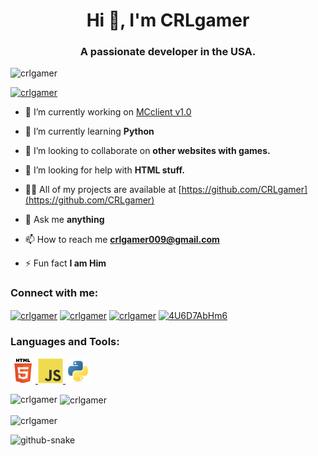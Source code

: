 <h1 align="center">Hi 👋, I'm CRLgamer</h1>
<h3 align="center">A passionate developer in the USA.</h3>

<p align="left"> <img src="https://komarev.com/ghpvc/?username=crlgamer&label=Profile%20views&color=0e75b6&style=flat" alt="crlgamer" /> </p>

<p align="left"> <a href="https://github.com/ryo-ma/github-profile-trophy"><img src="https://github-profile-trophy.vercel.app/?username=crlgamer" alt="crlgamer" /></a> </p>

- 🔭 I’m currently working on [MCclient v1.0](https://github.com/CRLgamer/MCclient-v1.0)

- 🌱 I’m currently learning **Python**

- 👯 I’m looking to collaborate on **other websites with games.**

- 🤝 I’m looking for help with **HTML stuff.**

- 👨‍💻 All of my projects are available at [https://github.com/CRLgamer](https://github.com/CRLgamer)

- 💬 Ask me **anything**

- 📫 How to reach me **crlgamer009@gmail.com**

- ⚡ Fun fact **I am Him**

<h3 align="left">Connect with me:</h3>
<p align="left">
<a href="https://codepen.io/crlgamer" target="blank"><img align="center" src="https://raw.githubusercontent.com/rahuldkjain/github-profile-readme-generator/master/src/images/icons/Social/codepen.svg" alt="crlgamer" height="30" width="40" /></a>
<a href="https://codesandbox.com/crlgamer" target="blank"><img align="center" src="https://raw.githubusercontent.com/rahuldkjain/github-profile-readme-generator/master/src/images/icons/Social/codesandbox.svg" alt="crlgamer" height="30" width="40" /></a>
<a href="https://www.youtube.com/c/crlgamer" target="blank"><img align="center" src="https://raw.githubusercontent.com/rahuldkjain/github-profile-readme-generator/master/src/images/icons/Social/youtube.svg" alt="crlgamer" height="30" width="40" /></a>
<a href="https://discord.gg/4U6D7AbHm6" target="blank"><img align="center" src="https://raw.githubusercontent.com/rahuldkjain/github-profile-readme-generator/master/src/images/icons/Social/discord.svg" alt="4U6D7AbHm6" height="30" width="40" /></a>
</p>

<h3 align="left">Languages and Tools:</h3>
<p align="left"> <a href="https://www.w3.org/html/" target="_blank" rel="noreferrer"> <img src="https://raw.githubusercontent.com/devicons/devicon/master/icons/html5/html5-original-wordmark.svg" alt="html5" width="40" height="40"/> </a> <a href="https://developer.mozilla.org/en-US/docs/Web/JavaScript" target="_blank" rel="noreferrer"> <img src="https://raw.githubusercontent.com/devicons/devicon/master/icons/javascript/javascript-original.svg" alt="javascript" width="40" height="40"/> </a> <a href="https://www.python.org" target="_blank" rel="noreferrer"> <img src="https://raw.githubusercontent.com/devicons/devicon/master/icons/python/python-original.svg" alt="python" width="40" height="40"/> </a> </p>

<p><img align="left" src="https://github-readme-stats.vercel.app/api/top-langs?username=crlgamer&show_icons=true&locale=en&layout=compact" alt="crlgamer" /></p>

<p>&nbsp;<img align="center" src="https://github-readme-stats.vercel.app/api?username=crlgamer&show_icons=true&locale=en" alt="crlgamer" /></p>

<p><img align="center" src="https://github-readme-streak-stats.herokuapp.com/?user=crlgamer&" alt="crlgamer" /></p>

<picture>
  <source media="(prefers-color-scheme: dark)" srcset="https://raw.githubusercontent.com/tobiasmeyhoefer/tobiasmeyhoefer/output/github-snake-dark.svg" />
  <source media="(prefers-color-scheme: light)" srcset="https://raw.githubusercontent.com/tobiasmeyhoefer/tobiasmeyhoefer/output/github-snake.svg" />
  <img alt="github-snake" src="https://raw.githubusercontent.com/tobiasmeyhoefer/tobiasmeyhoefer/output/github-snake.svg" />
</picture>
